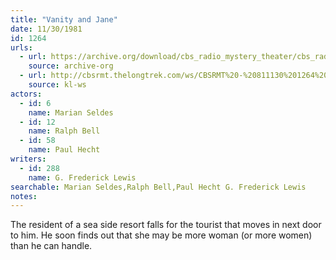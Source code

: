 ```yaml
---
title: "Vanity and Jane"
date: 11/30/1981
id: 1264
urls: 
  - url: https://archive.org/download/cbs_radio_mystery_theater/cbs_radio_mystery_theater-1251-1300.zip/cbs_radio_mystery_theater-1251-1300%2Fcbsrmt_1264_vanity_and_jane.mp3
    source: archive-org
  - url: http://cbsrmt.thelongtrek.com/ws/CBSRMT%20-%20811130%201264%20Vanity%20And%20Jane_ws.mp3
    source: kl-ws
actors:  
  - id: 6
    name: Marian Seldes  
  - id: 12
    name: Ralph Bell  
  - id: 58
    name: Paul Hecht
writers:  
  - id: 288
    name: G. Frederick Lewis
searchable: Marian Seldes,Ralph Bell,Paul Hecht G. Frederick Lewis
notes:  
---
```

The resident of a sea side resort falls for the tourist that moves in next door to him. He soon finds out that she may be more woman (or more women) than he can handle.